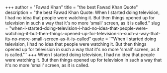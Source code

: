 +++
author = "Fawad Khan"
title = "the best Fawad Khan Quote"
description = "the best Fawad Khan Quote: When I started doing television, I had no idea that people were watching it. But then things opened up for television in such a way that it's no more 'small' screen, as it is called."
slug = "when-i-started-doing-television-i-had-no-idea-that-people-were-watching-it-but-then-things-opened-up-for-television-in-such-a-way-that-its-no-more-small-screen-as-it-is-called"
quote = '''When I started doing television, I had no idea that people were watching it. But then things opened up for television in such a way that it's no more 'small' screen, as it is called.'''
+++
When I started doing television, I had no idea that people were watching it. But then things opened up for television in such a way that it's no more 'small' screen, as it is called.

